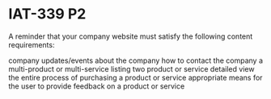 # IAT-339 P2

A reminder that your company website must satisfy the following content requirements:

company updates/events
about the company
how to contact the company
a multi-product or multi-service listing
two product or service detailed view
the entire process of purchasing a product or service
appropriate means for the user to provide feedback on a product or service